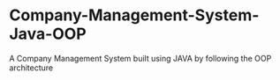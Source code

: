 # Company-Management-System-Java-OOP
A Company Management System built using JAVA by following the OOP architecture 
